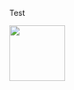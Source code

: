 Test



<img src="[https://your-image-url.type](https://github.com/seantanabe/transformer_example_simulated_dt/assets/170565753/65cb01b6-9d00-45cf-8cd5-30c04ab2b838)" width="100" height="100">

